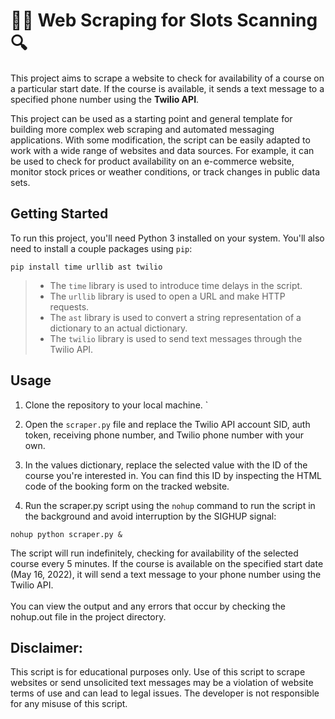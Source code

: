 # :woman_technologist: Web Scraping for Slots Scanning	:mag:

This project aims to scrape a website to check for availability of a course on a particular start date. If the course is available, it sends a text message to a specified phone number using the **Twilio API**.

This project can be used as a starting point and general template for building more complex web scraping and automated messaging applications. With some modification, the script can be easily adapted to work with a wide range of websites and data sources. For example, it can be used to check for product availability on an e-commerce website, monitor stock prices or weather conditions, or track changes in public data sets.

## Getting Started
To run this project, you'll need Python 3 installed on your system. You'll also need to install a couple packages using `pip`:

```
pip install time urllib ast twilio
```

> - The `time` library is used to introduce time delays in the script.
> - The `urllib` library is used to open a URL and make HTTP requests. 
> - The `ast` library is used to convert a string representation of a dictionary to an actual dictionary. 
> - The `twilio` library is used to send text messages through the Twilio API.

## Usage
1. Clone the repository to your local machine.
`
2. Open the `scraper.py` file and replace the Twilio API account SID, auth token, receiving phone number, and Twilio phone number with your own.

3. In the values dictionary, replace the selected value with the ID of the course you're interested in. You can find this ID by inspecting the HTML code of the booking form on the tracked website.

4. Run the scraper.py script using the `nohup` command to run the script in the background and avoid interruption by the SIGHUP signal:
```
nohup python scraper.py &
```

The script will run indefinitely, checking for availability of the selected course every 5 minutes. If the course is available on the specified start date (May 16, 2022), it will send a text message to your phone number using the Twilio API. <br> <br>
You can view the output and any errors that occur by checking the nohup.out file in the project directory.


## Disclaimer:
This script is for educational purposes only. Use of this script to scrape websites or send unsolicited text messages may be a violation of website terms of use and can lead to legal issues. The developer is not responsible for any misuse of this script.
